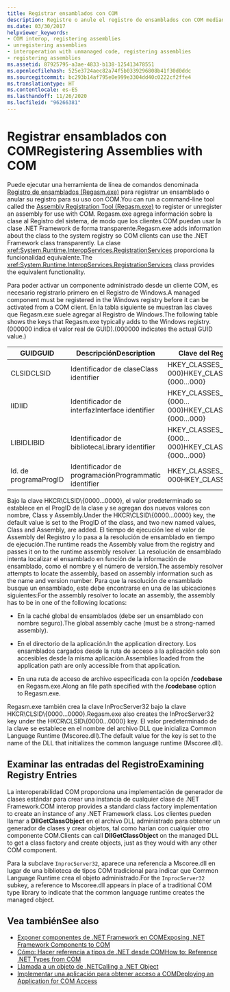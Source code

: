 ```yaml
---
title: Registrar ensamblados con COM
description: Registre o anule el registro de ensamblados con COM mediante la herramienta de registro de ensamblados (Regasm.exe), que agrega información sobre la clase al registro del sistema.
ms.date: 03/30/2017
helpviewer_keywords:
- COM interop, registering assemblies
- unregistering assemblies
- interoperation with unmanaged code, registering assemblies
- registering assemblies
ms.assetid: 87925795-a3ae-4833-b138-125413478551
ms.openlocfilehash: 525e3724aec82a74f5b0339296808b41f30d0ddc
ms.sourcegitcommit: bc293b14af795e0e999e3304dd40c0222cf2ffe4
ms.translationtype: HT
ms.contentlocale: es-ES
ms.lasthandoff: 11/26/2020
ms.locfileid: "96266381"
---
```

# <a name="registering-assemblies-with-com"></a><span data-ttu-id="a5f55-103">Registrar ensamblados con COM</span><span class="sxs-lookup"><span data-stu-id="a5f55-103">Registering Assemblies with COM</span></span>

<span data-ttu-id="a5f55-104">Puede ejecutar una herramienta de línea de comandos denominada [Registro de ensamblados (Regasm.exe)](../tools/regasm-exe-assembly-registration-tool.md) para registrar un ensamblado o anular su registro para su uso con COM.</span><span class="sxs-lookup"><span data-stu-id="a5f55-104">You can run a command-line tool called the [Assembly Registration Tool (Regasm.exe)](../tools/regasm-exe-assembly-registration-tool.md) to register or unregister an assembly for use with COM.</span></span> <span data-ttu-id="a5f55-105">Regasm.exe agrega información sobre la clase al Registro del sistema, de modo que los clientes COM puedan usar la clase .NET Framework de forma transparente.</span><span class="sxs-lookup"><span data-stu-id="a5f55-105">Regasm.exe adds information about the class to the system registry so COM clients can use the .NET Framework class transparently.</span></span> <span data-ttu-id="a5f55-106">La clase <xref:System.Runtime.InteropServices.RegistrationServices> proporciona la funcionalidad equivalente.</span><span class="sxs-lookup"><span data-stu-id="a5f55-106">The <xref:System.Runtime.InteropServices.RegistrationServices> class provides the equivalent functionality.</span></span>  
  
 <span data-ttu-id="a5f55-107">Para poder activar un componente administrado desde un cliente COM, es necesario registrarlo primero en el Registro de Windows.</span><span class="sxs-lookup"><span data-stu-id="a5f55-107">A managed component must be registered in the Windows registry before it can be activated from a COM client.</span></span> <span data-ttu-id="a5f55-108">En la tabla siguiente se muestran las claves que Regasm.exe suele agregar al Registro de Windows.</span><span class="sxs-lookup"><span data-stu-id="a5f55-108">The following table shows the keys that Regasm.exe typically adds to the Windows registry.</span></span> <span data-ttu-id="a5f55-109">(000000 indica el valor real de GUID).</span><span class="sxs-lookup"><span data-stu-id="a5f55-109">(000000 indicates the actual GUID value.)</span></span>  
  
|<span data-ttu-id="a5f55-110">GUID</span><span class="sxs-lookup"><span data-stu-id="a5f55-110">GUID</span></span>|<span data-ttu-id="a5f55-111">Descripción</span><span class="sxs-lookup"><span data-stu-id="a5f55-111">Description</span></span>|<span data-ttu-id="a5f55-112">Clave del Registro</span><span class="sxs-lookup"><span data-stu-id="a5f55-112">Registry key</span></span>|  
|----------|-----------------|------------------|  
|<span data-ttu-id="a5f55-113">CLSID</span><span class="sxs-lookup"><span data-stu-id="a5f55-113">CLSID</span></span>|<span data-ttu-id="a5f55-114">Identificador de clase</span><span class="sxs-lookup"><span data-stu-id="a5f55-114">Class identifier</span></span>|<span data-ttu-id="a5f55-115">HKEY_CLASSES_ROOT\CLSID\\{000…000}</span><span class="sxs-lookup"><span data-stu-id="a5f55-115">HKEY_CLASSES_ROOT\CLSID\\{000…000}</span></span>|  
|<span data-ttu-id="a5f55-116">IID</span><span class="sxs-lookup"><span data-stu-id="a5f55-116">IID</span></span>|<span data-ttu-id="a5f55-117">Identificador de interfaz</span><span class="sxs-lookup"><span data-stu-id="a5f55-117">Interface identifier</span></span>|<span data-ttu-id="a5f55-118">HKEY_CLASSES_ROOT\Interface\\{000…000}</span><span class="sxs-lookup"><span data-stu-id="a5f55-118">HKEY_CLASSES_ROOT\Interface\\{000…000}</span></span>|  
|<span data-ttu-id="a5f55-119">LIBID</span><span class="sxs-lookup"><span data-stu-id="a5f55-119">LIBID</span></span>|<span data-ttu-id="a5f55-120">Identificador de biblioteca</span><span class="sxs-lookup"><span data-stu-id="a5f55-120">Library identifier</span></span>|<span data-ttu-id="a5f55-121">HKEY_CLASSES_ROOT\TypeLib\\{000…000}</span><span class="sxs-lookup"><span data-stu-id="a5f55-121">HKEY_CLASSES_ROOT\TypeLib\\{000…000}</span></span>|  
|<span data-ttu-id="a5f55-122">Id. de programa</span><span class="sxs-lookup"><span data-stu-id="a5f55-122">ProgID</span></span>|<span data-ttu-id="a5f55-123">Identificador de programación</span><span class="sxs-lookup"><span data-stu-id="a5f55-123">Programmatic identifier</span></span>|<span data-ttu-id="a5f55-124">HKEY_CLASSES_ROOT\000…000</span><span class="sxs-lookup"><span data-stu-id="a5f55-124">HKEY_CLASSES_ROOT\000…000</span></span>|  
  
 <span data-ttu-id="a5f55-125">Bajo la clave HKCR\CLSID\\{0000…0000}, el valor predeterminado se establece en el ProgID de la clase y se agregan dos nuevos valores con nombre, Class y Assembly.</span><span class="sxs-lookup"><span data-stu-id="a5f55-125">Under the HKCR\CLSID\\{0000…0000} key, the default value is set to the ProgID of the class, and two new named values, Class and Assembly, are added.</span></span> <span data-ttu-id="a5f55-126">El tiempo de ejecución lee el valor de Assembly del Registro y lo pasa a la resolución de ensamblado en tiempo de ejecución.</span><span class="sxs-lookup"><span data-stu-id="a5f55-126">The runtime reads the Assembly value from the registry and passes it on to the runtime assembly resolver.</span></span> <span data-ttu-id="a5f55-127">La resolución de ensamblado intenta localizar el ensamblado en función de la información de ensamblado, como el nombre y el número de versión.</span><span class="sxs-lookup"><span data-stu-id="a5f55-127">The assembly resolver attempts to locate the assembly, based on assembly information such as the name and version number.</span></span> <span data-ttu-id="a5f55-128">Para que la resolución de ensamblado busque un ensamblado, este debe encontrarse en una de las ubicaciones siguientes:</span><span class="sxs-lookup"><span data-stu-id="a5f55-128">For the assembly resolver to locate an assembly, the assembly has to be in one of the following locations:</span></span>  
  
- <span data-ttu-id="a5f55-129">En la caché global de ensamblados (debe ser un ensamblado con nombre seguro).</span><span class="sxs-lookup"><span data-stu-id="a5f55-129">The global assembly cache (must be a strong-named assembly).</span></span>  
  
- <span data-ttu-id="a5f55-130">En el directorio de la aplicación.</span><span class="sxs-lookup"><span data-stu-id="a5f55-130">In the application directory.</span></span> <span data-ttu-id="a5f55-131">Los ensamblados cargados desde la ruta de acceso a la aplicación solo son accesibles desde la misma aplicación.</span><span class="sxs-lookup"><span data-stu-id="a5f55-131">Assemblies loaded from the application path are only accessible from that application.</span></span>  
  
- <span data-ttu-id="a5f55-132">En una ruta de acceso de archivo especificada con la opción **/codebase** en Regasm.exe.</span><span class="sxs-lookup"><span data-stu-id="a5f55-132">Along an file path specified with the **/codebase** option to Regasm.exe.</span></span>  
  
 <span data-ttu-id="a5f55-133">Regasm.exe también crea la clave InProcServer32 bajo la clave HKCR\CLSID\\{0000…0000}.</span><span class="sxs-lookup"><span data-stu-id="a5f55-133">Regasm.exe also creates the InProcServer32 key under the HKCR\CLSID\\{0000…0000} key.</span></span> <span data-ttu-id="a5f55-134">El valor predeterminado de la clave se establece en el nombre del archivo DLL que inicializa Common Language Runtime (Mscoree.dll).</span><span class="sxs-lookup"><span data-stu-id="a5f55-134">The default value for the key is set to the name of the DLL that initializes the common language runtime (Mscoree.dll).</span></span>  
  
## <a name="examining-registry-entries"></a><span data-ttu-id="a5f55-135">Examinar las entradas del Registro</span><span class="sxs-lookup"><span data-stu-id="a5f55-135">Examining Registry Entries</span></span>  

 <span data-ttu-id="a5f55-136">La interoperabilidad COM proporciona una implementación de generador de clases estándar para crear una instancia de cualquier clase de .NET Framework.</span><span class="sxs-lookup"><span data-stu-id="a5f55-136">COM interop provides a standard class factory implementation to create an instance of any .NET Framework class.</span></span> <span data-ttu-id="a5f55-137">Los clientes pueden llamar a **DllGetClassObject** en el archivo DLL administrado para obtener un generador de clases y crear objetos, tal como harían con cualquier otro componente COM.</span><span class="sxs-lookup"><span data-stu-id="a5f55-137">Clients can call **DllGetClassObject** on the managed DLL to get a class factory and create objects, just as they would with any other COM component.</span></span>  
  
 <span data-ttu-id="a5f55-138">Para la subclave `InprocServer32`, aparece una referencia a Mscoree.dll en lugar de una biblioteca de tipos COM tradicional para indicar que Common Language Runtime crea el objeto administrado.</span><span class="sxs-lookup"><span data-stu-id="a5f55-138">For the `InprocServer32` subkey, a reference to Mscoree.dll appears in place of a traditional COM type library to indicate that the common language runtime creates the managed object.</span></span>  
  
## <a name="see-also"></a><span data-ttu-id="a5f55-139">Vea también</span><span class="sxs-lookup"><span data-stu-id="a5f55-139">See also</span></span>

- [<span data-ttu-id="a5f55-140">Exponer componentes de .NET Framework en COM</span><span class="sxs-lookup"><span data-stu-id="a5f55-140">Exposing .NET Framework Components to COM</span></span>](exposing-dotnet-components-to-com.md)
- [<span data-ttu-id="a5f55-141">Cómo: Hacer referencia a tipos de .NET desde COM</span><span class="sxs-lookup"><span data-stu-id="a5f55-141">How to: Reference .NET Types from COM</span></span>](how-to-reference-net-types-from-com.md)
- <span data-ttu-id="a5f55-142">[Llamada a un objeto de .NET](/previous-versions/dotnet/netframework-4.0/8hw8h46b(v=vs.100))</span><span class="sxs-lookup"><span data-stu-id="a5f55-142">[Calling a .NET Object](/previous-versions/dotnet/netframework-4.0/8hw8h46b(v=vs.100))</span></span>
- <span data-ttu-id="a5f55-143">[Implementar una aplicación para obtener acceso a COM](/previous-versions/dotnet/netframework-4.0/c2850st8(v=vs.100))</span><span class="sxs-lookup"><span data-stu-id="a5f55-143">[Deploying an Application for COM Access](/previous-versions/dotnet/netframework-4.0/c2850st8(v=vs.100))</span></span>
